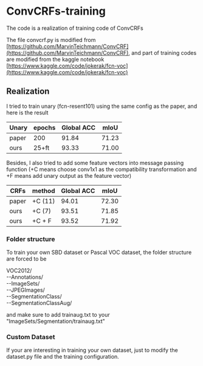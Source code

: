 # ConvCRFs-training
The code is a realization of training code of ConvCRFs

The file convcrf.py is modified from [https://github.com/MarvinTeichmann/ConvCRF](https://github.com/MarvinTeichmann/ConvCRF), and part of training codes are modified from the kaggle notebook [https://www.kaggle.com/code/jokerak/fcn-voc](https://www.kaggle.com/code/jokerak/fcn-voc)

## Realization

I tried to train unary (fcn-resent101) using the same config as the paper, and here is the result

|  Unary   | epochs |  Global ACC |  mIoU   |
| --- | -------- | -------- | --- |
| paper    |  200 |    91.84      |  71.23   |
| ours    | 25+ft | 93.33    |  71.00    |

Besides, I also tried to add some feature vectors into message passing function (+C means choose conv1x1 as the compatibility transformation and +F means add unary output as the feature vector)

|  CRFs   | method |  Global ACC |  mIoU   |
| --- | -------- | -------- | --- |
| paper    | +C (11) |    94.01      |  72.30   |
| ours    | +C (7) | 93.51    |  71.85    |
| ours    | +C + F | 93.52    |  71.92    |

### Folder structure

To train your own SBD dataset or Pascal VOC dataset, the folder structure are forced to be

VOC2012/                                                                                                       
--Annotations/                                                                                                       
--ImageSets/                                                                                                       
--JPEGImages/                                                                                                       
--SegmentationClass/                                                                                                       
--SegmentationClassAug/                                                                                                       
  
and make sure to add trainaug.txt to your "ImageSets/Segmentation/trainaug.txt"

### Custom Dataset

If your are interesting in training your own dataset, just to modify the dataset.py file and the training configuration. 
